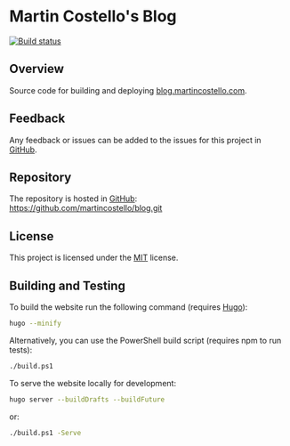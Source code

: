 # Martin Costello's Blog

[![Build status](https://github.com/martincostello/blog/actions/workflows/build.yml/badge.svg?branch=main&event=push)](https://github.com/martincostello/blog/actions/workflows/build.yml?query=branch%3Amain+event%3Apush)

## Overview

Source code for building and deploying [blog.martincostello.com](https://blog.martincostello.com/).

## Feedback

Any feedback or issues can be added to the issues for this project in [GitHub](https://github.com/martincostello/blog/issues).

## Repository

The repository is hosted in [GitHub](https://github.com/martincostello/blog): <https://github.com/martincostello/blog.git>

## License

This project is licensed under the [MIT](https://github.com/martincostello/blog/blob/main/LICENSE) license.

## Building and Testing

To build the website run the following command (requires [Hugo](https://gohugo.io/)):

```sh
hugo --minify
```

Alternatively, you can use the PowerShell build script (requires npm to run tests):

```sh
./build.ps1
```

To serve the website locally for development:

```sh
hugo server --buildDrafts --buildFuture
```

or:

```sh
./build.ps1 -Serve
```
